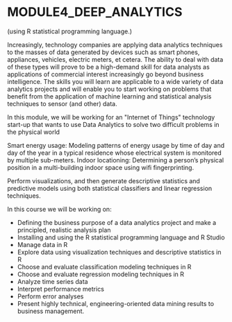 # MODULE4_DEEP_ANALYTICS

(using R statistical programming language.)


Increasingly, technology companies are applying data analytics techniques to the masses of data generated by devices such as smart phones, appliances, vehicles,
electric meters, et cetera. The ability to deal with data of these types will prove to be a high-demand skill for data analysts as applications of commercial 
interest increasingly go beyond business intelligence. The skills you will learn are applicable to a wide variety of data analytics projects and will enable you to
start working on problems that benefit from the application of machine learning and statistical analysis techniques to sensor (and other) data.



In this module, we will be working for an "Internet of Things" technology start-up that wants to use Data Analytics to solve two difficult problems in the physical
world 

Smart energy usage: Modeling patterns of energy usage by time of day and day of the year in a typical residence whose electrical system is monitored by multiple
sub-meters.
Indoor locationing: Determining a person’s physical position in a multi-building indoor space using wifi fingerprinting.


Perform visualizations, and then generate descriptive statistics and predictive models using both statistical classifiers and linear regression 
techniques. 

In this course we will be working on:

- Defining the business purpose of a data analytics project and make a principled, realistic analysis plan
- Installing and using the R statistical programming language and R Studio
- Manage data in R
- Explore data using visualization techniques and descriptive statistics in R
- Choose and evaluate classification modeling techniques in R
- Choose and evaluate regression modeling techniques in R
- Analyze time series data
- Interpret performance metrics
- Perform error analyses
- Present highly technical, engineering-oriented data mining results to business management.


